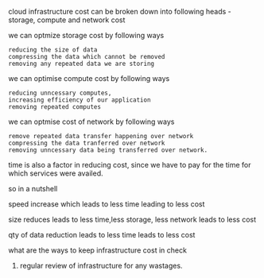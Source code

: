 cloud infrastructure cost can be broken down into following heads - storage, compute and network cost

we can optmize storage cost by following ways

    reducing the size of data
    compressing the data which cannot be removed
    removing any repeated data we are storing

we can optimise compute cost by following ways

    reducing unncessary computes,
    increasing efficiency of our application
    removing repeated computes

we can optmise cost of network by following ways

    remove repeated data transfer happening over network
    compressing the data tranferred over network
    removing unncessary data being transferred over network.

time is also a factor in reducing cost, since we have to pay for the time for which services were availed.

so in a nutshell

speed increase which leads to less time leading to less cost

size reduces leads to less time,less storage, less network leads to less cost

qty of data reduction leads to less time leads to less cost

what are the ways to keep infrastructure cost in check

1. regular review of infrastructure for any wastages.
